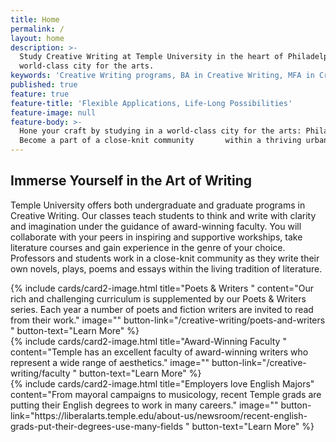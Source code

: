 ```yaml
---
title: Home
permalink: /
layout: home
description: >-
  Study Creative Writing at Temple University in the heart of Philadelphia - a
  world-class city for the arts.
keywords: 'Creative Writing programs, BA in Creative Writing, MFA in Creative Writing'
published: true
feature: true
feature-title: 'Flexible Applications, Life-Long Possibilities'
feature-image: null
feature-body: >-
  Hone your craft by studying in a world-class city for the arts: Philadelphia.
  Become a part of a close-knit community       within a thriving urban setting.
---
```

## Immerse Yourself in the Art of Writing
Temple University offers both undergraduate and graduate programs in Creative Writing. Our classes teach students to think and write with clarity and imagination under the guidance of award-winning faculty. You will collaborate with your peers in inspiring and supportive workships, take literature courses and gain experience in the genre of your choice. Professors and students work in a close-knit community as they write their own novels, plays, poems and essays within the living tradition of literature. 

<div class="row row-wide">
  <div class="col m12 l4">{% include cards/card2-image.html
    title="Poets & Writers "
    content="Our rich and challenging curriculum is supplemented by our Poets & Writers series. Each year a number of poets and fiction writers are invited to read from their work."
    image=""
    button-link="/creative-writing/poets-and-writers "
    button-text="Learn More" %}
  </div>
  <div class="row row-wide">
    <div class="col m12 l4">{% include cards/card2-image.html
      title="Award-Winning Faculty "
      content="Temple has an excellent faculty of award-winning writers who represent a wide range of aesthetics."
      image=""
      button-link="/creative-writing/faculty "
      button-text="Learn More" %}
    </div>
    <div class="row row-wide">
      <div class="col m12 l4">{% include cards/card2-image.html
        title="Employers love English Majors"
        content="From mayoral campaigns to musicology, recent Temple grads are putting their English degrees to work in many careers."
        image=""
        button-link="https://liberalarts.temple.edu/about-us/newsroom/recent-english-grads-put-their-degrees-use-many-fields "
        button-text="Learn More" %}
      </div>
</div>

